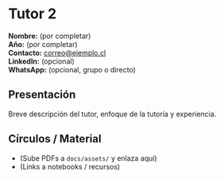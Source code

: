 # Tutor 2

**Nombre:** (por completar)  
**Año:** (por completar)  
**Contacto:** correo@ejemplo.cl  
**LinkedIn:** (opcional)  
**WhatsApp:** (opcional, grupo o directo)  

## Presentación
Breve descripción del tutor, enfoque de la tutoría y experiencia.

## Círculos / Material
- (Sube PDFs a `docs/assets/` y enlaza aquí)
- (Links a notebooks / recursos)
